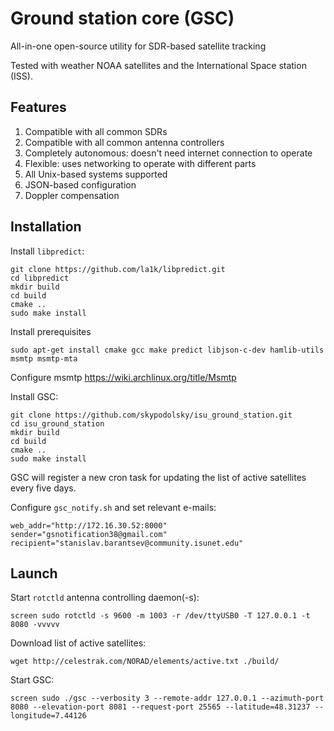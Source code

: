 # Ground station core (GSC)

All-in-one open-source utility for SDR-based satellite tracking

Tested with weather NOAA satellites and the International Space station (ISS).

## Features

1. Compatible with all common SDRs
2. Compatible with all common antenna controllers
3. Completely autonomous: doesn't need internet connection to operate
4. Flexible: uses networking to operate with different parts
5. All Unix-based systems supported
6. JSON-based configuration
7. Doppler compensation

## Installation

Install `libpredict`:
```
git clone https://github.com/la1k/libpredict.git
cd libpredict
mkdir build
cd build
cmake ..
sudo make install
```

Install prerequisites
```
sudo apt-get install cmake gcc make predict libjson-c-dev hamlib-utils msmtp msmtp-mta
```

Configure msmtp
https://wiki.archlinux.org/title/Msmtp

Install GSC:
```
git clone https://github.com/skypodolsky/isu_ground_station.git
cd isu_ground_station
mkdir build
cd build
cmake ..
sudo make install
```

GSC will register a new cron task for updating the list of active satellites every five days.

Configure `gsc_notify.sh` and set relevant e-mails:

```
web_addr="http://172.16.30.52:8000"
sender="gsnotification38@gmail.com"
recipient="stanislav.barantsev@community.isunet.edu"
```

## Launch

Start `rotctld` antenna controlling daemon(-s):

```
screen sudo rotctld -s 9600 -m 1003 -r /dev/ttyUSB0 -T 127.0.0.1 -t 8080 -vvvvv
```

Download list of active satellites:
```
wget http://celestrak.com/NORAD/elements/active.txt ./build/
```

Start GSC:
```
screen sudo ./gsc --verbosity 3 --remote-addr 127.0.0.1 --azimuth-port 8080 --elevation-port 8081 --request-port 25565 --latitude=48.31237 --longitude=7.44126
```

